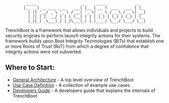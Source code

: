 
```
         _____                    _     ____              _   
        |_   _| __ ___ _ __   ___| |__ | __ )  ___   ___ | |_ 
          | || '__/ _ \ '_ \ / __| '_ \|  _ \ / _ \ / _ \| __|
          | || | |  __/ | | | (__| | | | |_) | (_) | (_) | |_ 
          |_||_|  \___|_| |_|\___|_| |_|____/ \___/ \___/ \__|

```

TrenchBoot is a framework that allows individuals and projects to build
security engines to perform launch integrity actions for their systems. The
framework builds upon Boot Integrity Technologies (BITs) that establish one or
more Roots of Trust (RoT) from which a degree of confidence that integrity
actions were not subverted.


## Where to Start:

* [General Architecture](documentation/Architecture.md) - A top level overview of TrenchBoot
* [Use Case Definition](documentation/UseCases.md) - A collection of example use cases
* [Developers Guide](documentation/DevelopersGuide.md) - A developers guide that explains the internals of TrenchBoot

